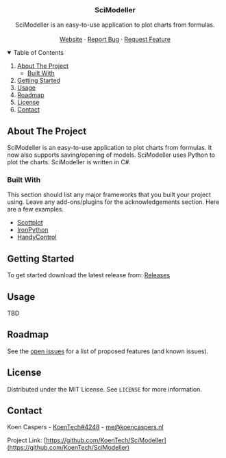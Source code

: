 <!-- PROJECT LOGO -->
<br />
<p align="center">

  <h3 align="center">SciModeller</h3>

  <p align="center">
    SciModeller is an easy-to-use application to plot charts from formulas.
    <br />
    <br />
    <a href="http://www.koencaspers.nl/scimodeller/">Website</a>
    ·
    <a href="https://github.com/KoenTech/SciModeller/issues">Report Bug</a>
    ·
    <a href="https://github.com/KoenTech/SciModeller/issues">Request Feature</a>
  </p>
</p>



<!-- TABLE OF CONTENTS -->
<details open="open">
  <summary>Table of Contents</summary>
  <ol>
    <li>
      <a href="#about-the-project">About The Project</a>
      <ul>
        <li><a href="#built-with">Built With</a></li>
      </ul>
    </li>
    <li>
      <a href="#getting-started">Getting Started</a>
    </li>
    <li><a href="#usage">Usage</a></li>
    <li><a href="#roadmap">Roadmap</a></li>
    <li><a href="#license">License</a></li>
    <li><a href="#contact">Contact</a></li>
  </ol>
</details>



<!-- ABOUT THE PROJECT -->
## About The Project

<!-- [![Product Name Screen Shot][https://i.ibb.co/JmnnWXy/main-small.png]](https://example.com) -->

SciModeller is an easy-to-use application to plot charts from formulas. It now also supports saving/opening of models. SciModeller uses Python to plot the charts. SciModeller is written in C#.


### Built With

This section should list any major frameworks that you built your project using. Leave any add-ons/plugins for the acknowledgements section. Here are a few examples.
* [Scottplot](https://github.com/swharden/ScottPlot)
* [IronPython](https://ironpython.net/)
* [HandyControl](https://github.com/HandyOrg/HandyControl)



<!-- GETTING STARTED -->
## Getting Started

To get started download the latest release from: [Releases](https://github.com/KoenTech/SciModeller/releases)




<!-- USAGE EXAMPLES -->
## Usage

TBD




<!-- ROADMAP -->
## Roadmap

See the [open issues](https://github.com/KoenTech/SciModeller/issues) for a list of proposed features (and known issues).



<!-- LICENSE -->
## License

Distributed under the MIT License. See `LICENSE` for more information.



<!-- CONTACT -->
## Contact

Koen Caspers - [KoenTech#4248](https://discord.com/) - me@koencaspers.nl

Project Link: [https://github.com/KoenTech/SciModeller](https://github.com/KoenTech/SciModeller)

